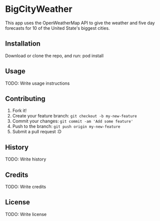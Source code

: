 # BigCityWeather

This app uses the OpenWeatherMap API to give the weather and five day forecasts for 10 of the United State's biggest cities. 

## Installation

Download or clone the repo, and run: pod install

## Usage

TODO: Write usage instructions

## Contributing

1. Fork it!
2. Create your feature branch: `git checkout -b my-new-feature`
3. Commit your changes: `git commit -am 'Add some feature'`
4. Push to the branch: `git push origin my-new-feature`
5. Submit a pull request :D

## History

TODO: Write history

## Credits

TODO: Write credits

## License

TODO: Write license
